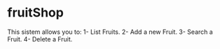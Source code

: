# fruitShop

This sistem allows you to:
1- List Fruits.
2- Add a new Fruit.
3- Search a Fruit.
4- Delete a Fruit.


